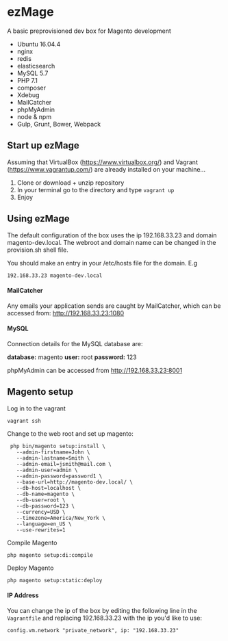 # ezMage

A basic preprovisioned dev box for Magento development

- Ubuntu 16.04.4
- nginx
- redis
- elasticsearch
- MySQL 5.7
- PHP 7.1
- composer
- Xdebug
- MailCatcher
- phpMyAdmin
- node & npm
- Gulp, Grunt, Bower, Webpack

## Start up ezMage
Assuming that VirtualBox (https://www.virtualbox.org/) and Vagrant (https://www.vagrantup.com/) are already installed on your machine...

1. Clone or download + unzip repository
2. In your terminal go to the directory and type `vagrant up`
3. Enjoy

## Using ezMage


The default configuration of the box uses the ip 192.168.33.23 and domain magento-dev.local.  The webroot and domain name can be changed in the provision.sh shell file.


You should make an entry in your /etc/hosts file for the domain. E.g

`192.168.33.23 magento-dev.local`


#### MailCatcher
Any emails your application sends are caught by MailCatcher, which can be accessed from:
http://192.168.33.23:1080

#### MySQL
Connection details for the MySQL database are:

**database:** magento
**user:** root
**password:** 123

phpMyAdmin can be accessed from http://192.168.33.23:8001

## Magento setup

Log in to the vagrant

```
vagrant ssh

```

Change to the web root and set up magento:


```
 php bin/magento setup:install \
   --admin-firstname=John \
   --admin-lastname=Smith \
   --admin-email=jsmith@mail.com \
   --admin-user=admin \
   --admin-password=password1 \
   --base-url=http://magento-dev.local/ \
   --db-host=localhost \
   --db-name=magento \
   --db-user=root \
   --db-password=123 \
   --currency=USD \
   --timezone=America/New_York \
   --language=en_US \
   --use-rewrites=1

```

Compile Magento

```
php magento setup:di:compile

```

Deploy Magento

```
php magento setup:static:deploy

```

#### IP Address
You can change the ip of the box by editing the following line in the `Vagrantfile` and replacing 192.168.33.23 with the ip you'd like to use:

`config.vm.network "private_network", ip: "192.168.33.23"`
